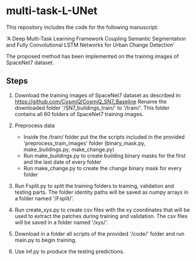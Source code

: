 # multi-task-L-UNet

This repository includes the code for the following manuscript:

'A Deep Multi-Task Learning Framework Coupling Semantic Segmentation and Fully Convolutional LSTM Networks for Urban Change Detection'

The proposed method has been implemented on the training images of SpaceNet7 dataset.

## Steps


1. Download the training images of SpaceNet7 dataset as described in: https://github.com/CosmiQ/CosmiQ_SN7_Baseline
   Rename the downloaded folder '/SN7_buildings_train/' to '/train/'. This folder contains all 60 folders of SpaceNet7 training images.
   
2. Preprocess data
   - Inside the /train/ folder put the the scripts included in the provided 'preprocess_train_images' folder (binary_mask.py, make_buildings.py, make_change.py)
   - Run make_buildings.py to create building binary masks for the first and the last date of every folder
   - Run make_change.py to create the change binary mask for every folder 

3. Run Fsplit.py to split the training folders to training, validation and testing parts. The folder identity paths will be saved as numpy arrays in a folder named '/Fsplit/'.
   
4. Run create_xys.py to create csv files with the xy coordinates that will be used to extract the patches during training and validation. The csv files will be saved in a folder named '/xys/'.   
  
5. Download in a folder all scripts of the provided '/code/' folder and run main.py to begin training.

6. Use inf.py to produce the testing predictions.
